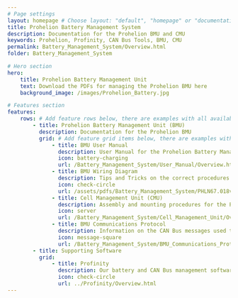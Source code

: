```yaml
---
# Page settings
layout: homepage # Choose layout: "default", "homepage" or "documentation-archive"
title: Prohelion Battery Management System
description: Documentation for the Prohelion BMU and CMU
keywords: Prohelion, Profinity, CAN Bus Tools, BMU, CMU
permalink: Battery_Management_System/Overview.html
folder: Battery_Management_System

# Hero section
hero:
    title: Prohelion Battery Management Unit
    text: Download the PDFs for managing the Prohelion BMU here
    background_image: /images/Prohelion_Battery.jpg

# Features section
features:
    rows: # Add feature rows below, there are examples with all available options
        - title: Prohelion Battery Management Unit (BMU)
          description: Documentation for the Prohelion BMU
          grid: # Add feature grid items below, there are examples with all available options
              - title: BMU User Manual
                description: User Manual for the Prohelion Battery Management Unit (BMU)
                icon: battery-charging
                url: /Battery_Management_System/User_Manual/Overview.html
              - title: BMU Wiring Diagram
                description: Tips and Tricks on the correct procedures for wiring a Prohelion BMU
                icon: check-circle
                url: /assets/pdfs/Battery_Management_System/PHLN67.018v1 BMU Wiring Diagram.pdf
              - title: Cell Management Unit (CMU)
                description: Assembly and mounting procedures for the Prohelion CMU and wiring harness
                icon: server
                url: /Battery_Management_System/Cell_Management_Unit/Overview.html
              - title: BMU Communications Protocol
                description: Information on the CAN Bus messages used to start and control the Prohelion BMU
                icon: message-square
                url: /Battery_Management_System/BMU_Communications_Protocol/Overview.html         
        - title: Supporting Software          
          grid:
              - title: Profinity
                description: Our battery and CAN Bus management software solution.
                icon: check-circle
                url: ../Profinity/Overview.html
---
```

